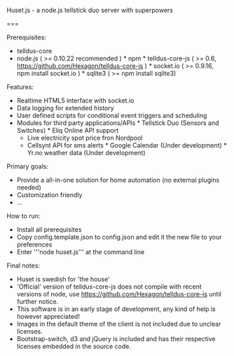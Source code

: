 Huset.js - a node.js tellstick duo server with superpowers

===

Prerequisites:

   * telldus-core
   * node.js ( >= 0.10.22 recommended )
   	* npm
   	* telldus-core-js ( >= 0.6, https://github.com/Hexagon/telldus-core-js )
   	* socket.io ( >= 0.9.16, npm install socket.io )
   	* sqlite3 ( >= npm install sqlite3)


Features:

   * Realtime HTML5 interface with socket.io
   * Data logging for extended history
   * User defined scripts for conditional event triggers and scheduling
   * Modules for third party applications/APIs
   	* Tellstick Duo (Sensors and Switches)
   	* Eliq Online API support
      * Live electricity spot price fron Nordpool
      * Cellsynt API for sms alerts
   	* Google Calendar (Under development)
   	* Yr.no weather data (Under development)


Primary goals:

   * Provide a all-in-one solution for home automation (no external plugins needed)
   * Customization friendly
   * ...


How to run:
   
   * Install all prerequisites
   * Copy config.template.json to config.json and edit it the new file to your preferences
   * Enter '''node huset.js''' at the command line


Final notes:

   * Huset is swedish for 'the house'
   * 'Official' version of telldus-core-js does not compile with recent versions of node, use https://github.com/Hexagon/telldus-core-js until further notice.
   * This software is in an early stage of development, any kind of help is however appreciated!
   * Images in the default theme of the client is not included due to unclear licenses.
   * Bootstrap-switch, d3 and jQuery is included and has their respective licenses embedded in the source code.